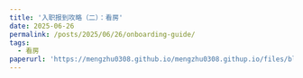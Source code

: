 ```yaml
---
title: '入职报到攻略（二）：看房'
date: 2025-06-26
permalink: /posts/2025/06/26/onboarding-guide/
tags:
  - 看房
paperurl: 'https://mengzhu0308.github.io/mengzhu0308.githup.io/files/blog/onboarding-guide/2025-06-26-onboarding-guide.pdf'
---
```

